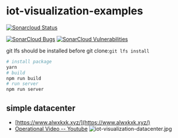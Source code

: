 # iot-visualization-examples
 [![Sonarcloud Status](https://sonarcloud.io/api/project_badges/measure?project=alwxkxk_iot-visualization-examples&metric=alert_status)](https://sonarcloud.io/dashboard?id=alwxkxk_iot-visualization-examples) 
 <!-- [![SonarCloud Coverage](https://sonarcloud.io/api/project_badges/measure?project=alwxkxk_iot-visualization-examples&metric=coverage)](https://sonarcloud.io/component_measures/metric/coverage/list?id=alwxkxk_iot-visualization-examples) -->
 [![SonarCloud Bugs](https://sonarcloud.io/api/project_badges/measure?project=alwxkxk_iot-visualization-examples&metric=bugs)](https://sonarcloud.io/component_measures/metric/reliability_rating/list?id=alwxkxk_iot-visualization-examples)
 [![SonarCloud Vulnerabilities](https://sonarcloud.io/api/project_badges/measure?project=alwxkxk_iot-visualization-examples&metric=vulnerabilities)](https://sonarcloud.io/component_measures/metric/security_rating/list?id=alwxkxk_iot-visualization-examples)

git lfs should be installed before git clone:`git lfs install`
```bash
# install package
yarn 
# build
npm run build
# run server
npm run server
```

## simple datacenter
- [https://www.alwxkxk.xyz/](https://www.alwxkxk.xyz/)
- [Operational Video -- Youtube](https://www.youtube.com/watch?v=q_sh1b_sIEM)
![iot-visualization-datacenter.jpg](https://i.loli.net/2019/07/03/5d1c78389a78571470.jpg)
